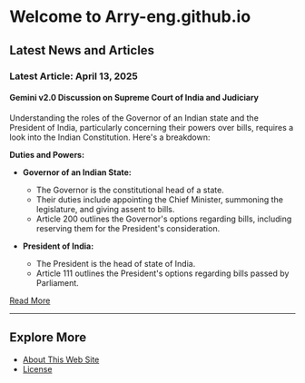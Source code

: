 # Welcome to Arry-eng.github.io

## Latest News and Articles

### Latest Article: April 13, 2025
#### Gemini v2.0 Discussion on Supreme Court of India and Judiciary
Understanding the roles of the Governor of an Indian state and the President of India, particularly concerning their powers over bills, requires a look into the Indian Constitution. Here's a breakdown:

**Duties and Powers:**
- **Governor of an Indian State:**
  - The Governor is the constitutional head of a state.
  - Their duties include appointing the Chief Minister, summoning the legislature, and giving assent to bills.
  - Article 200 outlines the Governor's options regarding bills, including reserving them for the President's consideration.

- **President of India:**
  - The President is the head of state of India.
  - Article 111 outlines the President's options regarding bills passed by Parliament.

[Read More](./_Gemini%20v2.0%20Discussion%20on%20SupremeCourtOf%20India%20and%20Judiciary.html)

---

## Explore More
- [About This Web Site](./About.md)
- [License](./LICENSE.md)